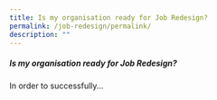 ```yaml
---
title: Is my organisation ready for Job Redesign?
permalink: /job-redesign/permalink/
description: ""
---
```

##### Is my organisation ready for Job Redesign?

In order to successfully...